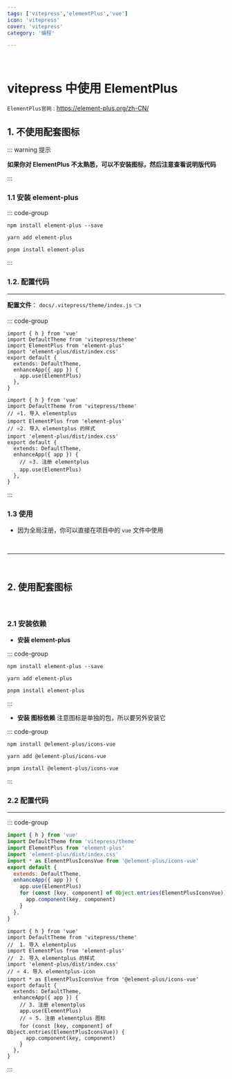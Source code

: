 ```yaml
---
tags: ['vitepress','elementPlus','vue']
icon: 'vitepress'
cover: 'vitepress'
category: '编程'

---
```




<br/>

# vitepress 中使用 ElementPlus


`ElementPlus官网` :  https://element-plus.org/zh-CN/


## 1. 不使用配套图标

::: warning <Badge type='warning'>提示</Badge>

**如果你对 ElementPlus 不太熟悉，可以不安装图标，然后注意查看说明版代码**

:::

### 1.1 安装 element-plus

::: code-group

```shell [npm]
npm install element-plus --save
```

```shell [yarn]
yarn add element-plus
```

```shell [pnpm]
pnpm install element-plus
```

:::

### 1.2. 配置代码 




---

**配置文件**： `docs/.vitepress/theme/index.js` 👈    

::: code-group

```js:line-numbers{3,4,8} [纯净版]
import { h } from 'vue'
import DefaultTheme from 'vitepress/theme'
import ElementPlus from 'element-plus'
import 'element-plus/dist/index.css'
export default {
  extends: DefaultTheme,
  enhanceApp({ app }) {
    app.use(ElementPlus)
  },
}
```



```js{3-6,10-11} [说明版]
import { h } from 'vue'
import DefaultTheme from 'vitepress/theme'
// ⭐1. 导入 elementplus 
import ElementPlus from 'element-plus'
// ⭐2. 导入 elementplus 的样式
import 'element-plus/dist/index.css'
export default {
  extends: DefaultTheme,
  enhanceApp({ app }) {
    // ⭐3. 注册 elementplus
    app.use(ElementPlus)
  },
}
```

:::


### 1.3 使用

- 因为全局注册，你可以直接在项目中的 `vue` 文件中使用

 
<br/>
 
<hr class="hr-twill-colorful">
 
<br/>
 

## 2. 使用配套图标 

<br/>

### 2.1 安装依赖

- **安装 element-plus** 

::: code-group

```shell [npm]
npm install element-plus --save
```

```shell [yarn]
yarn add element-plus
```

```shell [pnpm]
pnpm install element-plus
```

:::


- **安装 图标依赖** <Badge type='danger'>注意图标是单独的包，所以要另外安装它</Badge>  

::: code-group

```shell [npm]
npm install @element-plus/icons-vue
```

```shell [yarn]
yarn add @element-plus/icons-vue
```

```shell [pnpm]
pnpm install @element-plus/icons-vue
```

:::

### 2.2 配置代码 


---

::: code-group

```js [纯净版]
import { h } from 'vue'
import DefaultTheme from 'vitepress/theme'
import ElementPlus from 'element-plus'
import 'element-plus/dist/index.css'
import * as ElementPlusIconsVue from '@element-plus/icons-vue'
export default {
  extends: DefaultTheme,
  enhanceApp({ app }) {
    app.use(ElementPlus)
    for (const [key, component] of Object.entries(ElementPlusIconsVue)) {
      app.component(key, component)
    }
  },
}
```




```js:line-numbers{7-8,14-16} [说明版]
import { h } from 'vue'
import DefaultTheme from 'vitepress/theme'
//  1. 导入 elementplus 
import ElementPlus from 'element-plus'
//  2. 导入 elementplus 的样式
import 'element-plus/dist/index.css'
// ⭐ 4. 导入 elementplus-icon
import * as ElementPlusIconsVue from '@element-plus/icons-vue'
export default {
  extends: DefaultTheme,
  enhanceApp({ app }) {
    // 3. 注册 elementplus
    app.use(ElementPlus)
    // ⭐ 5. 注册 elementplus 图标
    for (const [key, component] of Object.entries(ElementPlusIconsVue)) {
      app.component(key, component)
    }
  },
}
```

:::







